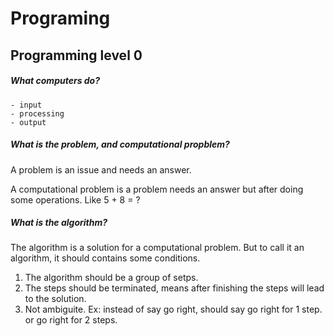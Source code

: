 # Programing

## Programming level 0

##### What computers do?
```
- input 
- processing
- output

```

##### What is the problem, and computational propblem?

A problem is an issue and needs an answer.

A computational problem is a problem needs an answer but after doing some operations. Like 5 + 8 = ?

##### What is the algorithm?

The algorithm is a solution for a computational problem. But to call it an algorithm, it should contains some conditions. 

1. The algorithm should be a group of setps.
2. The steps should be terminated, means after finishing the steps will lead to the solution.
3. Not ambiguite. Ex: instead of say go right, should say go right for 1 step. or go right for 2 steps.
